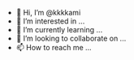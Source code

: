 - 👋 Hi, I’m @kkkkami
- 👀 I’m interested in ...
- 🌱 I’m currently learning ...
- 💞️ I’m looking to collaborate on ...
- 📫 How to reach me ...

<!---
kkkkami/kkkkami is a ✨ special ✨ repository because its `README.md` (this file) appears on your GitHub profile.
You can click the Preview link to take a look at your changes.
--->
